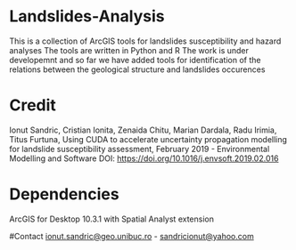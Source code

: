 # Landslides-Analysis
This is a collection of ArcGIS tools for landslides susceptibility and hazard analyses
The tools are written in Python and R
The work is under developemnt and so far we have added tools for identification of the relations between the geological structure and landslides occurences

# Credit
Ionut Sandric, Cristian Ionita, Zenaida Chitu, Marian Dardala, Radu Irimia, Titus Furtuna, Using CUDA to accelerate uncertainty propagation modelling for landslide susceptibility assessment, February 2019 - Environmental Modelling and Software
DOI: https://doi.org/10.1016/j.envsoft.2019.02.016


# Dependencies
ArcGIS for Desktop 10.3.1 with Spatial Analyst extension

#Contact
ionut.sandric@geo.unibuc.ro - sandricionut@yahoo.com
